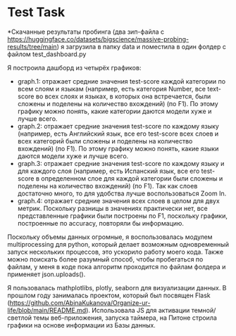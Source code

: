 # Test Task

*Скачанные результаты пробинга (два зип-файла с https://huggingface.co/datasets/bigscience/massive-probing-results/tree/main) я загрузила в папку data и поместила в один фолдер с файлом test_dashboard.py

Я построила дашборд из четырёх графиков:

* graph.1: отражает средние значения test-score каждой категории по всем слоям и языкам (например, есть категория Number, все text-score во всех слоях и языках, в которых она встречается, были сложены и поделены на количество вхождений) (по F1). По этому графику можно понять, какие категории даются модели хуже и лучше всего.
* graph.2: отражает средние значения test-score по каждому языку (например, есть Английский язык, все его test-score всех слоев и всех категорий были сложены и поделены на количество вхождений) (по F1). По этому графику можно понять, какие языки даются модели хуже и лучше всего.
* graph.3: отражает средние значения test-score по каждому языку и для каждого слоя (например, есть Испанский язык, все его test-score в определенном слое для каждой категории были сложены и поделены на количество вхождений) (по F1). Так как слоев достаточно много, то для удобства лучше воспользоваться Zoom In.
* graph.4: отражает средние значения всех слоев в целом для двух метрик. Поскольку разницы в значениях практически нет, все представленные графики были построены по F1, поскольку графики, построенные по accuracy, повторяли бы информацию.

Поскольку объемы данных огромные, я воспользовалась модулем multiprocessing для python, который делает возможным одновременный запуск нескольких процессов, это ускорило работу моего кода. Также можно поискать более разумный способ, чтобы пробегаться по файлам, у меня в коде пока алгоритм проходится по файлам фолдера и применяет json.uploads(). 

Я пользовалась mathplotlibs, plotly, seaborn для визуализации данных. В прошлом году занималась проектом, который был посвящен Flask (https://github.com/AbinaKukanova/Organize-ur-life/blob/main/README.md). Использовала JS для активации темной/светлой темы веб-приложения, запуска таймера, на Питоне строила графики на основе информации из Базы данных.
